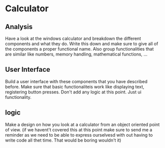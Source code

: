# Calculator

## Analysis

Have a look at the windows calculator and breakdown the different components and what they do. Write this down and make sure to give all of the components a proper functional name. Also group functionalities that are similar like numbers, memory handling, mathematical functions, ...

## User Interface

Build a user interface with these components that you have described before. Make sure that basic functionaliteis work like displaying text, registering button presses. Don't add any logic at this point. Just ui functionality.

## logic

Make a design on how you look at a calculator from an object oriented point of view. (if we havent't covered this at this point make sure to send me a reminder as we need to be able to express ourselvesd with out having to write code all thet time. That would be boring wouldn't it)